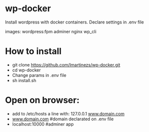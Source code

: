 # wp-docker

Install wordpress with docker containers.
Declare settings in .env file

images:
wordpress:fpm
adminer
nginx
wp_cli

# How to install
- git clone https://github.com/lmartinezs/wp-docker.git
- cd wp-docker
- Change params in .env file
- sh install.sh

# Open on browser:
- add to /etc/hosts a line with: 127.0.0.1 www.domain.com
- www.domain.com  #domain declarated on .env file
- localhost:10000 #adminer app
